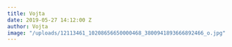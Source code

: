 ```yaml
---
title: Vojta
date: 2019-05-27 14:12:00 Z
author: Vojta
image: "/uploads/12113461_10208656650000468_3800941893666892466_o.jpg"
---
```


